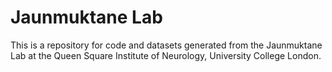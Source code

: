 # Jaunmuktane Lab

This is a repository for code and datasets generated from the Jaunmuktane Lab at the Queen Square Institute of Neurology, University College London. 

